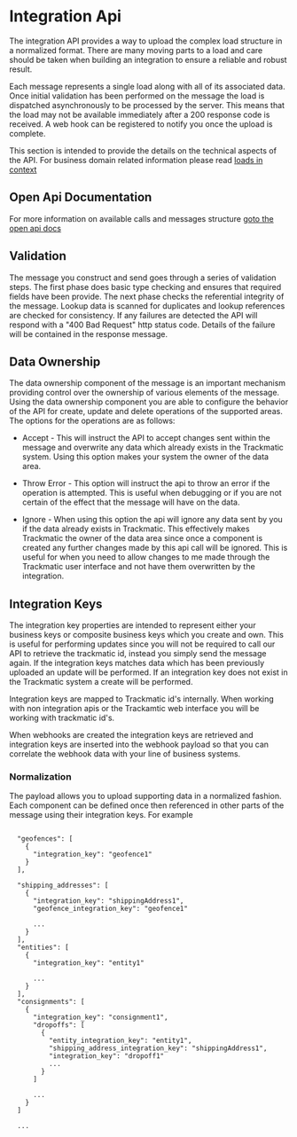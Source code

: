 # Integration Api

The integration API provides a way to upload the complex load structure in a normalized format. There are many moving parts to a load and care should be taken when building an integration to ensure a reliable and robust result.

Each message represents a single load along with all of its associated data. Once initial validation has been performed on the message the load is dispatched asynchronously to be processed by the server. This means that the load may not be available immediately after a 200 response code is received. A web hook can be registered to notify you once the upload is complete.

This section is intended to provide the details on the technical aspects of the API. For business domain related information please read [loads in context](../)

## Open Api Documentation
For more information on available calls and messages structure [goto the open api docs](./open-api)

## Validation

The message you construct and send goes through a series of validation steps. The first phase does basic type checking and ensures that required fields have been provide. The next phase checks the referential integrity of the message. Lookup data is scanned for duplicates and lookup references are checked for consistency. If any failures are detected the API will respond with a "400 Bad Request" http status code. Details of the failure will be contained in the response message.

## Data Ownership

The data ownership component of the message is an important mechanism providing control over the ownership of various elements of the message. Using the data ownership component you are able to configure the behavior of the API for create, update and delete operations of the supported areas. The options for the operations are as follows:

- Accept - This will instruct the API to accept changes sent within the message and overwrite any data which already exists in the Trackmatic system. Using this option makes your system the owner of the data area.

- Throw Error - This option will instruct the api to throw an error if the operation is attempted. This is useful when debugging or if you are not certain of the effect that the message will have on the data.

- Ignore - When using this option the api will ignore any data sent by you if the data already exists in Trackmatic. This effectively makes Trackmatic the owner of the data area since once a component is created any further changes made by this api call will be ignored. This is useful for when you need to allow changes to me made through the Trackmatic user interface and not have them overwritten by the integration.

## Integration Keys

The integration key properties are intended to represent either your business keys or composite business keys which you create and own. This is useful for performing updates since you will not be required to call our API to retrieve the trackmatic id, instead you simply send the message again. If the integration keys matches data which has been previously uploaded an update will be performed. If an integration key does not exist in the Trackmatic system a create will be performed.

Integration keys are mapped to Trackmatic id's internally. When working with non integration apis or the Trackamtic web interface you will be working with trackmatic id's.

When webhooks are created the integration keys are retrieved and integration keys are inserted into the webhook payload so that you can correlate the webhook data with your line of business systems.

### Normalization

The payload allows you to upload supporting data in a normalized fashion. Each component can be defined once then referenced in other parts of the message using their integration keys. For example

```

  "geofences": [
    {
      "integration_key": "geofence1"
    }
  ],

  "shipping_addresses": [
    {
      "integration_key": "shippingAddress1",
      "geofence_integration_key": "geofence1"

      ...
    }
  ],
  "entities": [
    {
      "integration_key": "entity1"

      ...
    }
  ],
  "consignments": [
    {
      "integration_key": "consignment1",
      "dropoffs": [
        {
          "entity_integration_key": "entity1",
          "shipping_address_integration_key": "shippingAddress1",
          "integration_key": "dropoff1"
          ...
        }
      ]

      ...
    }
  ]

  ...

```